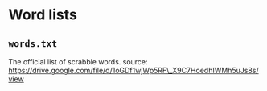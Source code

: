 # Word lists

## `words.txt`
The official list of scrabble words.
source: https://drive.google.com/file/d/1oGDf1wjWp5RF\_X9C7HoedhIWMh5uJs8s/view

